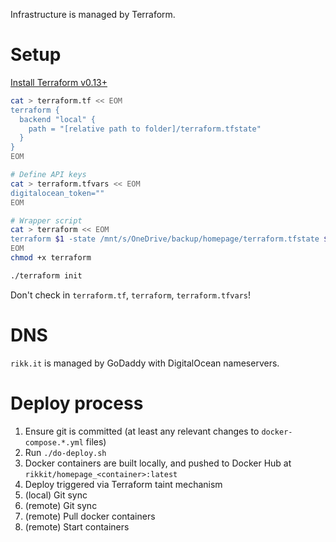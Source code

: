 Infrastructure is managed by Terraform.

# Setup

[Install Terraform v0.13+](https://learn.hashicorp.com/tutorials/terraform/install-cli)

```bash
cat > terraform.tf << EOM
terraform {
  backend "local" {
    path = "[relative path to folder]/terraform.tfstate"
  }
}
EOM

# Define API keys
cat > terraform.tfvars << EOM
digitalocean_token=""
EOM

# Wrapper script
cat > terraform << EOM
terraform $1 -state /mnt/s/OneDrive/backup/homepage/terraform.tfstate ${@:2}
EOM
chmod +x terraform

./terraform init
```

Don't check in `terraform.tf`, `terraform`, `terraform.tfvars`!

# DNS

`rikk.it` is managed by GoDaddy with DigitalOcean nameservers.

# Deploy process

1. Ensure git is committed (at least any relevant changes to `docker-compose.*.yml` files)
1. Run `./do-deploy.sh`
  1. Docker containers are built locally, and pushed to Docker Hub at `rikkit/homepage_<container>:latest`
  1. Deploy triggered via Terraform taint mechanism
  1. (local) Git sync
  1. (remote) Git sync
  1. (remote) Pull docker containers
  1. (remote) Start containers
